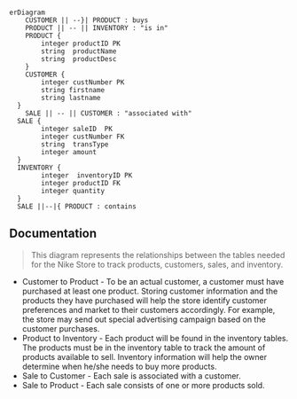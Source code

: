 ```mermaid

erDiagram
    CUSTOMER || --}| PRODUCT : buys
    PRODUCT || -- || INVENTORY : "is in"
    PRODUCT {
        integer productID PK
        string  productName
        string  productDesc
    } 
    CUSTOMER {
        integer custNumber PK
        string firstname
        string lastname
  }
    SALE || -- || CUSTOMER : "associated with"
  SALE {
        integer saleID  PK
        integer custNumber FK
        string  transType
        integer amount
  }
  INVENTORY {
        integer  inventoryID PK
        integer productID FK
        integer quantity
  }
  SALE ||--|{ PRODUCT : contains

  ```


  ## Documentation
  > This diagram represents the relationships between the tables needed for the Nike Store to track products, customers, sales, and inventory.
  * Customer to Product - To be an actual customer, a customer must have purchased at least one product.  Storing customer information and 
  the products they have purchased will help the store identify customer preferences and market to their customers accordingly. For example, the store may
  send out special advertising campaign based on the customer purchases. 
  * Product to Inventory - Each product will be found in the inventory tables.  The products must be in the inventory table to track the amount of products available to sell. Inventory information will help the owner determine when he/she needs to buy more products.
  * Sale to Customer - Each sale is associated with a customer.
  * Sale to Product - Each sale consists of one or more products sold.
